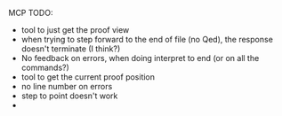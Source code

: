 MCP TODO:
- tool to just get the proof view
- when trying to step forward to the end of file (no Qed), the response doesn't terminate (I think?)
- No feedback on errors, when doing interpret to end (or on all the commands?)
- tool to get the current proof position
- no line number on errors
- step to point doesn't work
- 